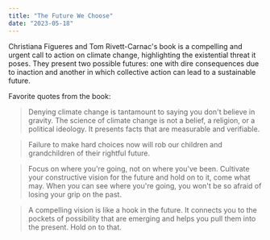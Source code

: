 ```yaml
---
title: "The Future We Choose"
date: "2023-05-18"
---
```


Christiana Figueres and Tom Rivett-Carnac's book is a compelling and urgent call to action on climate change, highlighting the existential threat it poses. They present two possible futures: one with dire consequences due to inaction and another in which collective action can lead to a sustainable future.

Favorite quotes from the book:

> Denying climate change is tantamount to saying you don't believe in gravity. The science of climate change is not a belief, a religion, or a political ideology. It presents facts that are measurable and verifiable.

> Failure to make hard choices now will rob our children and grandchildren of their rightful future.

> Focus on where you're going, not on where you've been. Cultivate your constructive vision for the future and hold on to it, come what may. When you can see where you're going, you won't be so afraid of losing your grip on the past.

> A compelling vision is like a hook in the future. It connects you to the pockets of possibility that are emerging and helps you pull them into the present. Hold on to that.
